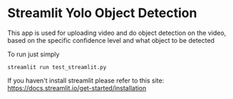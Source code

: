 # Streamlit Yolo Object Detection

This app is used for uploading video and do object detection on the video, based on the specific confidence level and what object to be detected

To run just simply

```
streamlit run test_streamlit.py
```

If you haven't install streamlit please refer to this site: https://docs.streamlit.io/get-started/installation
